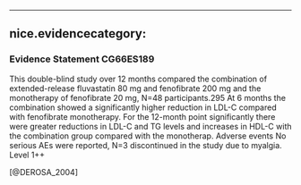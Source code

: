 
---
nice.evidencecategory: 
---

### Evidence Statement CG66ES189
This double-blind study over 12 months compared the combination of extended-release
fluvastatin 80 mg and fenofibrate 200 mg and the monotherapy of fenofibrate 20 mg, N=48 participants.295 At 6 months the combination showed a significantly higher reduction in LDL-C compared with fenofibrate monotherapy. For the 12-month point significantly there were greater reductions in LDL-C and TG levels and increases in HDL-C with the combination group compared with the monotherap. Adverse events
No serious AEs were reported, N=3 discontinued in the study due to myalgia. Level 1++

[@DEROSA_2004]

